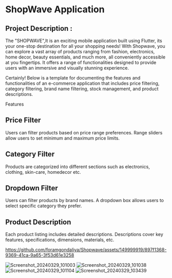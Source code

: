 # ShopWave Application

## Project Description :

The "SHOPWAVE",It is an exciting mobile application built using Flutter, 
its your one-stop destination for all your shopping needs! With Shopwave, 
you can explore a vast array of products ranging from fashion, electronics, home decor, 
beauty essentials, and much more, all conveniently accessible at you fingertips.
It offers a range of functionalities designed to provide users with an immersive and visually stunning experience.

Certainly! Below is a template for documenting the features and functionalities of an 
e-commerce application that includes price filtering, category filtering, brand name filtering, 
stock management, and product descriptions.

Features

## Price Filter

Users can filter products based on price range preferences.
Range sliders allow users to set minimum and maximum price limits.

## Category Filter

Products are categorized into different sections such as electronics, clothing, skin-care,
homedecor etc.

## Dropdown Filter

Users can filter products by brand names.
A dropdown box allows users to select specific category they prefer.

## Product Description

Each product listing includes detailed descriptions.
Descriptions cover key features, specifications, dimensions, materials, etc.



https://github.com/foramgondaliya/Shopwave/assets/149999919/897f1368-9369-41ca-9a65-3f53d61e3258

![Screenshot_20240329_101003](https://github.com/foramgondaliya/Shopwave/assets/149999919/337197b8-9c38-4a46-9d21-29789416aa53)
![Screenshot_20240329_101038](https://github.com/foramgondaliya/Shopwave/assets/149999919/1105f3ac-4ff6-4c31-a22b-80ef70952483)
![Screenshot_20240329_101104](https://github.com/foramgondaliya/Shopwave/assets/149999919/dc8bee20-7d9f-453d-ab51-f2ce7d282ef6)
![Screenshot_20240329_103439](https://github.com/foramgondaliya/Shopwave/assets/149999919/04345f19-c401-490a-ae75-e6c07fcd3e84)
